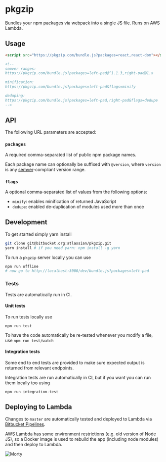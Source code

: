 # pkgzip

Bundles your npm packages via webpack into a single JS file. Runs on AWS Lambda.

## Usage

```html
<script src="https://pkgzip.com/bundle.js?packages=react,react-dom"></script>

<!--
semver ranges:
https://pkgzip.com/bundle.js?packages=left-pad@^1.1.3,right-pad@1.x

minification:
https://pkgzip.com/bundle.js?packages=left-pad&flags=minify

deduping:
https://pkgzip.com/bundle.js?packages=left-pad,right-pad&flags=dedupe
-->
```

## API

The following URL parameters are accepted:

### `packages`

A required comma-separated list of public npm package names.

Each package name can optionally be suffixed with `@version`, where `version` is any [semver](http://semver.org)-compliant version range.

### `flags`

A optional comma-separated list of values from the following options:

*   `minify`: enables minification of returned JavaScript
*   `dedupe`: enabled de-duplication of modules used more than once

## Development

To get started simply yarn install

```bash
git clone git@bitbucket.org:atlassian/pkgzip.git
yarn install # if you need yarn: npm install -g yarn
```

To run a `pkgzip` server locally you can use

```bash
npm run offline
# now go to http://localhost:3000/dev/bundle.js?packages=left-pad
```

### Tests

Tests are automatically run in CI.

#### Unit tests

To run tests locally use

```
npm run test
```

To have the code automatically be re-tested whenever you modify a file, use `npm run test/watch`

#### Integration tests

Some end to end tests are provided to make sure expected output is returned from relevant endpoints.

Integration tests are run automatically in CI, but if you want you can run them locally too using

```
npm run integration-test
```

## Deploying to Lambda

Changes to `master` are automatically tested and deployed to Lambda via [Bitbucket Pipelines](https://bitbucket.org/atlassian/pkgzip/addon/pipelines/home).

AWS Lambda has some environment restrictions (e.g. old version of Node JS), so a Docker image is used to rebuild the app (including node modules) and then deploy to Lambda.

![Morty](https://i.imgur.com/BQoEXts.png)
